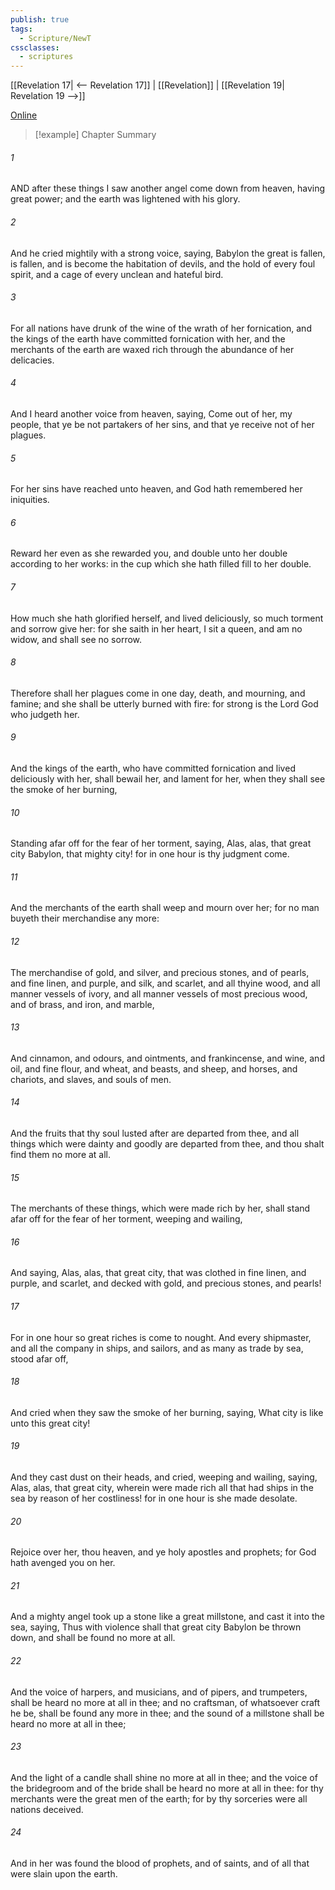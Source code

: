 ```yaml
---
publish: true
tags:
  - Scripture/NewT
cssclasses:
  - scriptures
---
```

[[Revelation 17| <-- Revelation 17]] | [[Revelation]] | [[Revelation 19| Revelation 19 -->]]

[Online](https://churchofjesuschrist.org/study/scriptures/nt/rev/18?lang=eng)

>[!example] Chapter Summary
>
###### 1
AND after these things I saw another angel come down from heaven, having great power; and the earth was lightened with his glory.
###### 2
And he cried mightily with a strong voice, saying, Babylon the great is fallen, is fallen, and is become the habitation of devils, and the hold of every foul spirit, and a cage of every unclean and hateful bird.
###### 3
For all nations have drunk of the wine of the wrath of her fornication, and the kings of the earth have committed fornication with her, and the merchants of the earth are waxed rich through the abundance of her delicacies.
###### 4
And I heard another voice from heaven, saying, Come out of her, my people, that ye be not partakers of her sins, and that ye receive not of her plagues.
###### 5
For her sins have reached unto heaven, and God hath remembered her iniquities.
###### 6
Reward her even as she rewarded you, and double unto her double according to her works: in the cup which she hath filled fill to her double.
###### 7
How much she hath glorified herself, and lived deliciously, so much torment and sorrow give her: for she saith in her heart, I sit a queen, and am no widow, and shall see no sorrow.
###### 8
Therefore shall her plagues come in one day, death, and mourning, and famine; and she shall be utterly burned with fire: for strong is the Lord God who judgeth her.
###### 9
And the kings of the earth, who have committed fornication and lived deliciously with her, shall bewail her, and lament for her, when they shall see the smoke of her burning,
###### 10
Standing afar off for the fear of her torment, saying, Alas, alas, that great city Babylon, that mighty city! for in one hour is thy judgment come.
###### 11
And the merchants of the earth shall weep and mourn over her; for no man buyeth their merchandise any more:
###### 12
The merchandise of gold, and silver, and precious stones, and of pearls, and fine linen, and purple, and silk, and scarlet, and all thyine wood, and all manner vessels of ivory, and all manner vessels of most precious wood, and of brass, and iron, and marble,
###### 13
And cinnamon, and odours, and ointments, and frankincense, and wine, and oil, and fine flour, and wheat, and beasts, and sheep, and horses, and chariots, and slaves, and souls of men.
###### 14
And the fruits that thy soul lusted after are departed from thee, and all things which were dainty and goodly are departed from thee, and thou shalt find them no more at all.
###### 15
The merchants of these things, which were made rich by her, shall stand afar off for the fear of her torment, weeping and wailing,
###### 16
And saying, Alas, alas, that great city, that was clothed in fine linen, and purple, and scarlet, and decked with gold, and precious stones, and pearls!
###### 17
For in one hour so great riches is come to nought. And every shipmaster, and all the company in ships, and sailors, and as many as trade by sea, stood afar off,
###### 18
And cried when they saw the smoke of her burning, saying, What city is like unto this great city!
###### 19
And they cast dust on their heads, and cried, weeping and wailing, saying, Alas, alas, that great city, wherein were made rich all that had ships in the sea by reason of her costliness! for in one hour is she made desolate.
###### 20
Rejoice over her, thou heaven, and ye holy apostles and prophets; for God hath avenged you on her.
###### 21
And a mighty angel took up a stone like a great millstone, and cast it into the sea, saying, Thus with violence shall that great city Babylon be thrown down, and shall be found no more at all.
###### 22
And the voice of harpers, and musicians, and of pipers, and trumpeters, shall be heard no more at all in thee; and no craftsman, of whatsoever craft he be, shall be found any more in thee; and the sound of a millstone shall be heard no more at all in thee;
###### 23
And the light of a candle shall shine no more at all in thee; and the voice of the bridegroom and of the bride shall be heard no more at all in thee: for thy merchants were the great men of the earth; for by thy sorceries were all nations deceived.
###### 24
And in her was found the blood of prophets, and of saints, and of all that were slain upon the earth.



